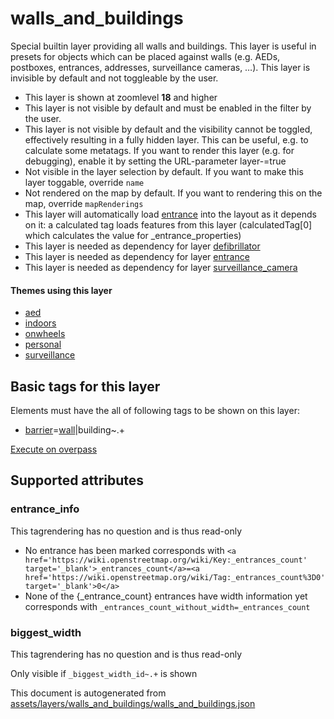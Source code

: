 

 walls_and_buildings 
=====================





Special builtin layer providing all walls and buildings. This layer is useful in presets for objects which can be placed against walls (e.g. AEDs, postboxes, entrances, addresses, surveillance cameras, …). This layer is invisible by default and not toggleable by the user.






  - This layer is shown at zoomlevel **18** and higher
  - This layer is not visible by default and must be enabled in the filter by the user. 
  - This layer is not visible by default and the visibility cannot be toggled, effectively resulting in a fully hidden layer. This can be useful, e.g. to calculate some metatags. If you want to render this layer (e.g. for debugging), enable it by setting the URL-parameter layer-<id>=true
  - Not visible in the layer selection by default. If you want to make this layer toggable, override `name`
  - Not rendered on the map by default. If you want to rendering this on the map, override `mapRenderings`
  - This layer will automatically load  [entrance](./entrance.md)  into the layout as it depends on it:  a calculated tag loads features from this layer (calculatedTag[0] which calculates the value for _entrance_properties)
  - This layer is needed as dependency for layer [defibrillator](#defibrillator)
  - This layer is needed as dependency for layer [entrance](#entrance)
  - This layer is needed as dependency for layer [surveillance_camera](#surveillance_camera)




#### Themes using this layer 





  - [aed](https://mapcomplete.osm.be/aed)
  - [indoors](https://mapcomplete.osm.be/indoors)
  - [onwheels](https://mapcomplete.osm.be/onwheels)
  - [personal](https://mapcomplete.osm.be/personal)
  - [surveillance](https://mapcomplete.osm.be/surveillance)




 Basic tags for this layer 
---------------------------



Elements must have the all of following tags to be shown on this layer:



  - <a href='https://wiki.openstreetmap.org/wiki/Key:barrier' target='_blank'>barrier</a>=<a href='https://wiki.openstreetmap.org/wiki/Tag:barrier%3Dwall' target='_blank'>wall</a>|building~.+


[Execute on overpass](http://overpass-turbo.eu/?Q=%5Bout%3Ajson%5D%5Btimeout%3A90%5D%3B(%20%20%20%20nwr%5B%22barrier%22%3D%22wall%22%5D(%7B%7Bbbox%7D%7D)%3B%0A%20%20%20%20nwr%5B%22building%22%5D(%7B%7Bbbox%7D%7D)%3B%0A)%3Bout%20body%3B%3E%3Bout%20skel%20qt%3B)



 Supported attributes 
----------------------





### entrance_info 



This tagrendering has no question and is thus read-only





  - No entrance has been marked  corresponds with  `<a href='https://wiki.openstreetmap.org/wiki/Key:_entrances_count' target='_blank'>_entrances_count</a>=<a href='https://wiki.openstreetmap.org/wiki/Tag:_entrances_count%3D0' target='_blank'>0</a>`
  - None of the {_entrance_count} entrances have width information yet  corresponds with  `_entrances_count_without_width=_entrances_count`




### biggest_width 



This tagrendering has no question and is thus read-only



Only visible if  `_biggest_width_id~.+`  is shown 

This document is autogenerated from [assets/layers/walls_and_buildings/walls_and_buildings.json](https://github.com/pietervdvn/MapComplete/blob/develop/assets/layers/walls_and_buildings/walls_and_buildings.json)